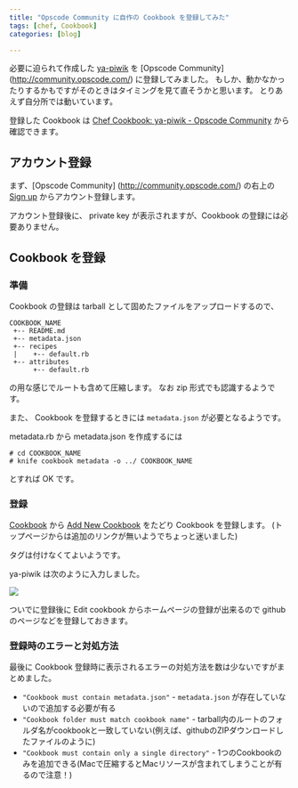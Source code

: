 ```yaml
---
title: "Opscode Community に自作の Cookbook を登録してみた"
tags: [chef, Cookbook]
categories: [blog]

---
```


必要に迫られて作成した [ya-piwik][1] を \[Opscode Community\] (http://community.opscode.com/) に登録してみました。 もしか、動かなかったりするかもですがそのときはタイミングを見て直そうかと思います。 とりあえず自分所では動いています。

 [1]: https://github.com/sharkpp-cookbooks/ya-piwik

登録した Cookbook は [Chef Cookbook: ya-piwik - Opscode Community][2] から確認できます。

 [2]: http://community.opscode.com/cookbooks/ya-piwik

## アカウント登録

まず、\[Opscode Community\] (http://community.opscode.com/) の右上の [Sign up][3] からアカウント登録します。

 [3]: http://community.opscode.com/users/new

アカウント登録後に、 private key が表示されますが、Cookbook の登録には必要ありません。

## Cookbook を登録

### 準備

Cookbook の登録は tarball として固めたファイルをアップロードするので、

    COOKBOOK_NAME
     +-- README.md
     +-- metadata.json
     +-- recipes
     |    +-- default.rb 
     +-- attributes
          +-- default.rb 
    

の用な感じでルートも含めて圧縮します。 なお zip 形式でも認識するようです。

また、 Cookbook を登録するときには `metadata.json` が必要となるようです。

metadata.rb から metadata.json を作成するには

    # cd COOKBOOK_NAME
    # knife cookbook metadata -o ../ COOKBOOK_NAME
    

とすれば OK です。

### 登録

[Cookbook][4] から [Add New Cookbook][5] をたどり Cookbook を登録します。 (トップページからは追加のリンクが無いようでちょっと迷いました)

 [4]: http://community.opscode.com/cookbooks
 [5]: http://community.opscode.com/cookbooks/new

タグは付けなくてよいようです。

ya-piwik は次のように入力しました。

![][6]

 [6]: /images/2014_0630_add_new_ya_piwik_field_fill.png

ついでに登録後に Edit cookbook からホームページの登録が出来るので github のページなどを登録しておきます。

### 登録時のエラーと対処方法

最後に Cookbook 登録時に表示されるエラーの対処方法を数は少ないですがまとめました。

  * `"Cookbook must contain metadata.json"` - `metadata.json` が存在していないので追加する必要が有る
  * `"Cookbook folder must match cookbook name"` - tarball内のルートのフォルダ名がcookbookと一致していない(例えば、githubのZIPダウンロードしたファイルのように)
  * `"Cookbook must contain only a single directory"` - 1つのCookbookのみを追加できる(Macで圧縮するとMacリソースが含まれてしまうことが有るので注意！)